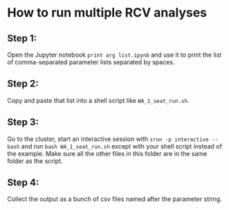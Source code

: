 # How to run multiple RCV analyses


## Step 1:
Open the Jupyter notebook `print arg list.ipynb` and use it to print the list of comma-separated parameter lists separated by spaces.

## Step 2:
Copy and paste that list into a shell script like `WA_1_seat_run.sh`. 	

## Step 3:
Go to the cluster, start an interactive session with `srun -p interactive --bash` and run `bash WA_1_seat_run.sh` except with your shell script instead of the example. Make sure all the other files in this folder are in the same folder as the script.

## Step 4: 
Collect the output as a bunch of csv files named after the parameter string.